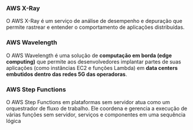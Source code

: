 ### AWS X-Ray
O AWS X-Ray é um serviço de análise de desempenho e depuração que permite rastrear e entender o comportamento de aplicações distribuídas.


### AWS Wavelength
O AWS Wavelength é uma solução de **computação em borda (edge computing)** que permite aos desenvolvedores implantar partes de suas aplicações (como instâncias EC2 e funções Lambda) em **data centers embutidos dentro das redes 5G das operadoras**.


### AWS Step Functions
O AWS Step Functions em plataformas sem servidor atua como um orquestrador de fluxo de trabalho. Ele coordena e gerencia a execução de várias funções sem servidor, serviços e componentes em uma sequência lógica

